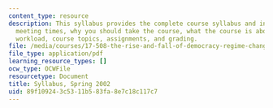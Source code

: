 ```yaml
---
content_type: resource
description: This syllabus provides the complete course syllabus and information on
  meeting times, why you should take the course, what the course is about, readings,
  workload, course topics, assignments, and grading.
file: /media/courses/17-508-the-rise-and-fall-of-democracy-regime-change-spring-2002/89f109243c5311b583fa8e7c18c117c7_17508_syllabus_2002final.pdf
file_type: application/pdf
learning_resource_types: []
ocw_type: OCWFile
resourcetype: Document
title: Syllabus, Spring 2002
uid: 89f10924-3c53-11b5-83fa-8e7c18c117c7
---
```

